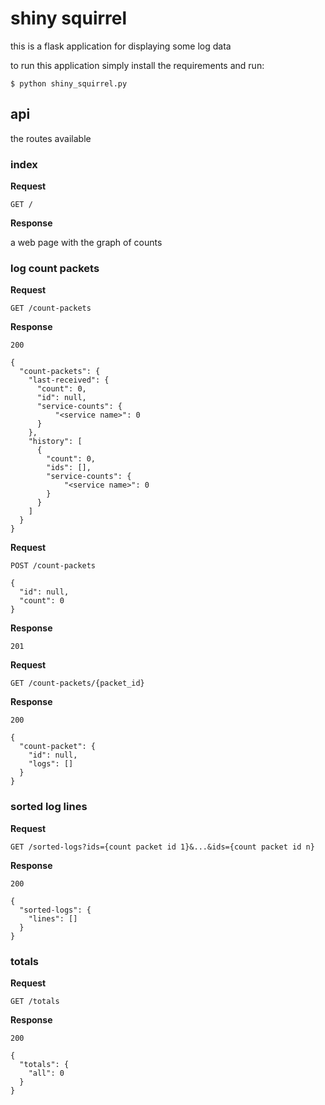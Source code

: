 # shiny squirrel

this is a flask application for displaying some log data

to run this application simply install the requirements and run:

    $ python shiny_squirrel.py

## api

the routes available

### index

**Request**

    GET /

**Response**

a web page with the graph of counts

### log count packets

**Request**

    GET /count-packets

**Response**

    200

    {
      "count-packets": {
        "last-received": {
          "count": 0,
          "id": null,
          "service-counts": {
              "<service name>": 0
          }
        },
        "history": [
          {
            "count": 0,
            "ids": [],
            "service-counts": {
                "<service name>": 0
            }
          }
        ]
      }
    }

**Request**

    POST /count-packets

    {
      "id": null,
      "count": 0
    }

**Response**

    201

**Request**

    GET /count-packets/{packet_id}

**Response**

    200

    {
      "count-packet": {
        "id": null,
        "logs": []
      }
    }

### sorted log lines

**Request**

    GET /sorted-logs?ids={count packet id 1}&...&ids={count packet id n}

**Response**

    200

    {
      "sorted-logs": {
        "lines": []
      }
    }

### totals

**Request**

    GET /totals

**Response**

    200

    {
      "totals": {
        "all": 0
      }
    }

